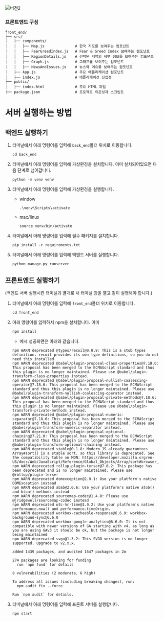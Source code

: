 
![버전2](https://github.com/real-estate-index/real-estate-index-web/assets/99078115/bb4d12fd-0b03-4574-b1db-96c6358bea4e)

### 프론트엔드 구성

```
front_end/
├── src/
│   ├── components/
│   │   ├── Map.js              # 한국 지도를 보여주는 컴포넌트
│   │   ├── FearGreedIndex.js   # Fear & Greed Index 보여주는 컴포넌트
│   │   ├── RegionDetails.js    # 선택된 지역의 세부 정보를 보여주는 컴포넌트
│   │   ├── Graph.js            # 그래프를 보여주는 컴포넌트
│   │   ├── NewsAndIssues.js    # 뉴스와 이슈를 보여주는 컴포넌트
│   ├── App.js                  # 주요 애플리케이션 컴포넌트
│   ├── index.js                # 애플리케이션 진입점
├── public/
│   ├── index.html              # 주요 HTML 파일
├── package.json                # 프로젝트 의존성과 스크립트
```


# 서버 실행하는 방법

## 백엔드 실행하기

1. 터미널에서 아래 명령어를 입력해 `back_end`폴더 위치로 이동합니다.

    ```terminal
    cd back_end
    ```

2. 터미널에서 아래 명령어를 입력해 가상환경을 설치합니다. 이미 설치되어있으면 다음 단계로 넘어갑니다.

    ```terminal
    python -m venv venv
    ```

3. 터미널에서 아래 명령어를 입력해 가상환경을 실행합니다.

    - window

        ```terminal
        .\venv\Scripts\activate
        ```

    - mac/linux

        ```terminal
        source venv/bin/activate
        ```

4. 터미널에서 아래 명령어를 입력해 필수 패키지를 설치합니다.

    ```terminal
    pip install -r requirements.txt
    ```

5. 터미널에서 아래 명령어를 입력해 백엔드 서버를 실행합니다.

    ```terminal
    python manage.py runserver
    ```

## 프론트엔드 실행하기

(백엔드 서버 실행시킨 터미널과 별개로 새 터미널 창을 열고 같이 실행해야 합니다.)

1. 터미널에서 아래 명령어를 입력해 `front_end`폴더 위치로 이동합니다.

    ```terminal
    cd front_end
    ```

2. 아래 명령어를 입력하서 npm을 설치합니다. 이미 

    ```terminal
    npm install
    ```

    - 예시 성공화면은 아래와 같습니다.
    ```
    npm WARN deprecated @types/recoil@0.0.9: This is a stub types definition. recoil provides its own type definitions, so you do not need this installed.
    npm WARN deprecated @babel/plugin-proposal-class-properties@7.18.6: This proposal has been merged to the ECMAScript standard and thus this plugin is no longer maintained. Please use @babel/plugin-transform-class-properties instead.
    npm WARN deprecated @babel/plugin-proposal-nullish-coalescing-operator@7.18.6: This proposal has been merged to the ECMAScript standard and thus this plugin is no longer maintained. Please use @babel/plugin-transform-nullish-coalescing-operator instead.
    npm WARN deprecated @babel/plugin-proposal-private-methods@7.18.6: This proposal has been merged to the ECMAScript standard and thus this plugin is no longer maintained. Please use @babel/plugin-transform-private-methods instead.
    npm WARN deprecated @babel/plugin-proposal-numeric-separator@7.18.6: This proposal has been merged to the ECMAScript standard and thus this plugin is no longer maintained. Please use @babel/plugin-transform-numeric-separator instead.
    npm WARN deprecated @babel/plugin-proposal-optional-chaining@7.21.0: This proposal has been merged to the ECMAScript standard and thus this plugin is no longer maintained. Please use @babel/plugin-transform-optional-chaining instead.
    npm WARN deprecated stable@0.1.8: Modern JS already guarantees Array#sort() is a stable sort, so this library is deprecated. See the compatibility table on MDN: https://developer.mozilla.org/en-US/docs/Web/JavaScript/Reference/Global_Objects/Array/sort#browser_compatibility
    npm WARN deprecated rollup-plugin-terser@7.0.2: This package has been deprecated and is no longer maintained. Please use @rollup/plugin-terser     
    npm WARN deprecated domexception@2.0.1: Use your platform's native DOMException instead
    npm WARN deprecated abab@2.0.6: Use your platform's native atob() and btoa() methods instead
    npm WARN deprecated sourcemap-codec@1.4.8: Please use @jridgewell/sourcemap-codec instead
    npm WARN deprecated w3c-hr-time@1.0.2: Use your platform's native performance.now() and performance.timeOrigin.
    npm WARN deprecated workbox-cacheable-response@6.6.0: workbox-background-sync@6.6.0
    npm WARN deprecated workbox-google-analytics@6.6.0: It is not compatible with newer versions of GA starting with v4, as long as you are using GAv3 it should be ok, but the package is not longer being maintained
    npm WARN deprecated svgo@1.3.2: This SVGO version is no longer supported. Upgrade to v2.x.x.
    
    added 1439 packages, and audited 1647 packages in 2m
    
    274 packages are looking for funding
      run `npm fund` for details
    
    8 vulnerabilities (2 moderate, 6 high)
    
    To address all issues (including breaking changes), run:
      npm audit fix --force
    
    Run `npm audit` for details.
    ```

3. 터미널에서 아래 명령어를 입력해 프론트 서버를 실행합니다.

    ```
    npm start
    ```
